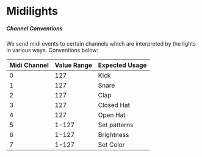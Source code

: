 # Midilights


##### Channel Conventions

We send midi events to certain channels which are interpreted by the lights in various ways.  Conventions below:

| Midi Channel | Value Range | Expected Usage |
| ------------ | ----------- | -------------- |
| 0            | 127         | Kick |
| 1            | 127         | Snare |
| 2            | 127         | Clap |
| 3            | 127         | Closed Hat |
| 4            | 127         | Open Hat |
| 5            | 1-127       | Set patterns |
| 6            | 1-127       | Brightness |
| 7            | 1-127       | Set Color |